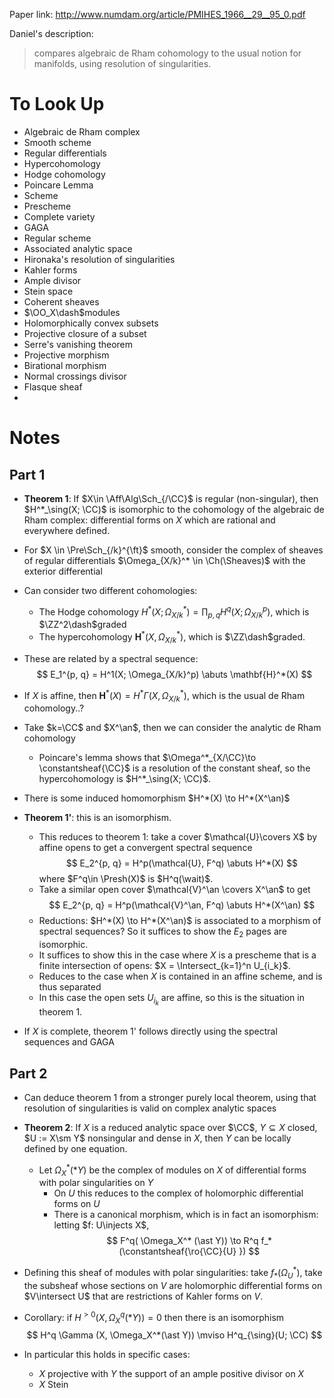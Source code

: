 Paper link: <http://www.numdam.org/article/PMIHES_1966__29__95_0.pdf>

Daniel's description: 
> compares algebraic de Rham cohomology to the usual notion for manifolds, using resolution of singularities.

# To Look Up

- Algebraic de Rham complex
- Smooth scheme
- Regular differentials
- Hypercohomology
- Hodge cohomology
- Poincare Lemma
- Scheme
- Prescheme
- Complete variety
- GAGA
- Regular scheme
- Associated analytic space
- Hironaka's resolution of singularities
- Kahler forms
- Ample divisor
- Stein space
- Coherent sheaves
- $\OO_X\dash$modules
- Holomorphically convex subsets
- Projective closure of a subset
- Serre's vanishing theorem
- Projective morphism
- Birational morphism
- Normal crossings divisor
- Flasque sheaf
- 

# Notes

## Part 1

- **Theorem 1**: If $X\in \Aff\Alg\Sch_{/\CC}$ is regular (non-singular), then $H^*_\sing(X; \CC)$ is isomorphic to the cohomology of the algebraic de Rham complex: differential forms on $X$ which are rational and everywhere defined.

- For $X \in \Pre\Sch_{/k}^{\ft}$ smooth, consider the complex of sheaves of regular differentials $\Omega_{X/k}^* \in \Ch(\Sheaves)$ with the exterior differential

- Can consider two different cohomologies: 
	- The Hodge cohomology $H^*(X; \Omega_{X/k}^*) = \prod_{p, q} H^q(X; \Omega_{X/k}^p)$, which is $\ZZ^2\dash$graded
	- The hypercohomology $\mathbf{H}^*(X, \Omega_{X/k}^*)$, which is $\ZZ\dash$graded.
- These are related by a spectral sequence:
$$
E_1^{p, q} = H^1(X; \Omega_{X/k}^p) \abuts \mathbf{H}^*(X)
$$
- If $X$ is affine, then $\mathbf{H}^*(X) = H^* \Gamma(X, \Omega_{X/k}^*)$, which is the usual de Rham cohomology..?
- Take $k=\CC$ and $X^\an$, then we can consider the analytic de Rham cohomology
	- Poincare's lemma shows that $\Omega^*_{X/\CC}\to \constantsheaf{\CC}$ is a resolution of the constant sheaf, so the hypercohomology is $H^*_\sing(X; \CC)$.
- There is some induced homomorphism $H^*(X) \to H^*(X^\an)$
- **Theorem 1'**: this is an isomorphism.
	- This reduces to theorem 1: take a cover $\mathcal{U}\covers X$ by affine opens to get a convergent spectral sequence
$$
E_2^{p, q} = H^p(\mathcal{U}, F^q) \abuts H^*(X)
$$
where $F^q\in \Presh(X)$ is $H^q(\wait)$.
	- Take a similar open cover $\mathcal{V}^\an \covers X^\an$ to get
		$$
	E_2^{p, q} = H^p(\mathcal{V}^\an, F^q) \abuts H^*(X^\an)
	$$
	- Reductions: $H^*(X) \to H^*(X^\an)$ is associated to a morphism of spectral sequences?
	So it suffices to show the $E_2$ pages are isomorphic.
	- It suffices to show this in the case where $X$ is a prescheme that is a finite intersection of opens: $X = \Intersect_{k=1}^n U_{i_k}$.
	- Reduces to the case when $X$ is contained in an affine scheme, and is thus separated
	- In this case the open sets $U_{i_k}$ are affine, so this is the situation in theorem 1.

- If $X$ is complete, theorem 1' follows directly using the spectral sequences and GAGA

## Part 2

- Can deduce theorem 1 from a stronger purely local theorem, using that resolution of singularities is valid on complex analytic spaces
- **Theorem 2**: If $X$ is a reduced analytic space over $\CC$, $Y\subseteq X$ closed, $U := X\sm Y$ nonsingular and dense in $X$, then $Y$ can be locally defined by one equation.
	- Let $\Omega_X^*(\ast Y)$ be the complex of modules on $X$ of differential forms with polar singularities on $Y$
		- On $U$ this reduces to the complex of holomorphic differential forms on $U$
		- There is a canonical morphism, which is in fact an isomorphism: letting $f: U\injects X$,
		$$
	F^q( \Omega_X^* (\ast Y)) \to R^q f_* (\constantsheaf{\ro{\CC}{U} })
	$$

- Defining this sheaf of modules with polar singularities: take $f_*(\Omega_U^*)$, take the subsheaf whose sections on $V$ are holomorphic differential forms on $V\intersect U$ that are restrictions of Kahler forms on $V$.
- Corollary: if $H^{>0}(X, \Omega_X^q(\ast Y)) =0$ then there is an isomorphism
$$
H^q \Gamma (X, \Omega_X^*(\ast Y)) \mviso H^q_{\sing}(U; \CC)
$$
- In particular this holds in specific cases:
	- $X$ projective with $Y$ the support of an ample positive divisor on $X$
	- $X$ Stein